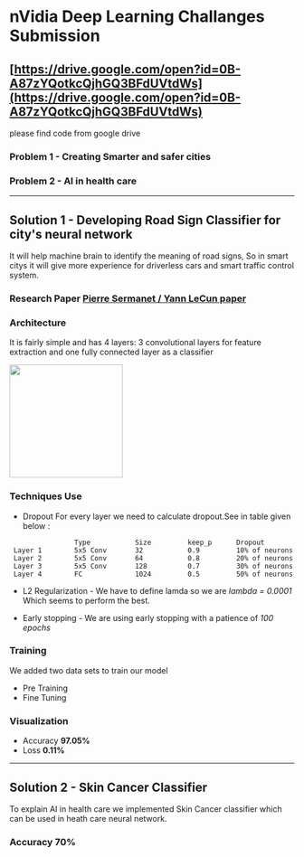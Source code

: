 # nVidia Deep Learning Challanges Submission

## [https://drive.google.com/open?id=0B-A87zYQotkcQjhGQ3BFdUVtdWs](https://drive.google.com/open?id=0B-A87zYQotkcQjhGQ3BFdUVtdWs)

<p> please find code from google drive </p>

### Problem 1 - Creating Smarter and safer cities

### Problem 2 - AI in health care 

-------------------------------------------------------------------------

## Solution 1 - Developing Road Sign Classifier for city's neural network

<p>It will help machine brain to identify the meaning of road signs, So in smart citys it will give more experience for driverless cars and smart traffic control system. </p>


### Research Paper [Pierre Sermanet / Yann LeCun paper](http://yann.lecun.com/exdb/publis/pdf/sermanet-ijcnn-11.pdf)

### Architecture

<p>It is fairly simple and has 4 layers: 3 convolutional layers for feature extraction and one fully connected layer as a classifier</p>
<img src="https://navoshta.com/images/posts/traffic-signs-classification/traffic-signs-architecture.png"  height="200"/>

### Techniques Use

+ Dropout 
For every layer we need to calculate dropout.See in table given below : 
<pre><code>                Type           Size         keep_p      Dropout
 Layer 1        5x5 Conv       32           0.9         10% of neurons  
 Layer 2        5x5 Conv       64           0.8         20% of neurons
 Layer 3        5x5 Conv       128          0.7         30% of neurons
 Layer 4        FC             1024         0.5         50% of neurons
</code></pre>

+ L2 Regularization - We have to define lamda so we are *lambda = 0.0001* Which seems to perform the best.

+ Early stopping - We are using early stopping with a patience of *100 epochs*


### Training

We added two data sets to train our model

+ Pre Training
+ Fine Tuning 

### Visualization
+ Accuracy **97.05%**
+ Loss  **0.11%**

-----------------------------------------

## Solution 2 - Skin Cancer Classifier
<p>To explain AI in health care we implemented Skin Cancer classifier which can be used in heath care neural network.</p>

### Accuracy 70%



